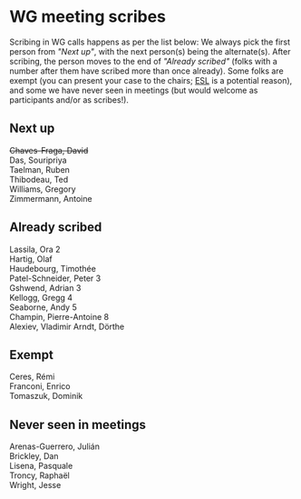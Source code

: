 # WG meeting scribes

Scribing in WG calls happens as per the list below: We always pick the first person from *"Next up"*, with the next person(s) being the alternate(s). After scribing, the person moves to the end of *"Already scribed"* (folks with a number after them have scribed more than once already). Some folks are exempt (you can present your case to the chairs; [ESL](https://en.wikipedia.org/wiki/English_as_a_second_or_foreign_language) is a potential reason), and some we have never seen in meetings (but would welcome as participants and/or as scribes!).

## Next up
~~Chaves-Fraga, David~~  
Das, Souripriya  
Taelman, Ruben  
Thibodeau, Ted  
Williams, Gregory  
Zimmermann, Antoine  

## Already scribed
Lassila, Ora 2  
Hartig, Olaf  
Haudebourg, Timothée  
Patel-Schneider, Peter 3  
Gshwend, Adrian 3  
Kellogg, Gregg 4  
Seaborne, Andy 5  
Champin, Pierre-Antoine 8  
Alexiev, Vladimir
Arndt, Dörthe  

## Exempt
Ceres, Rémi  
Franconi, Enrico  
Tomaszuk, Dominik  

## Never seen in meetings
Arenas-Guerrero, Julián  
Brickley, Dan  
Lisena, Pasquale  
Troncy, Raphaël  
Wright, Jesse  
